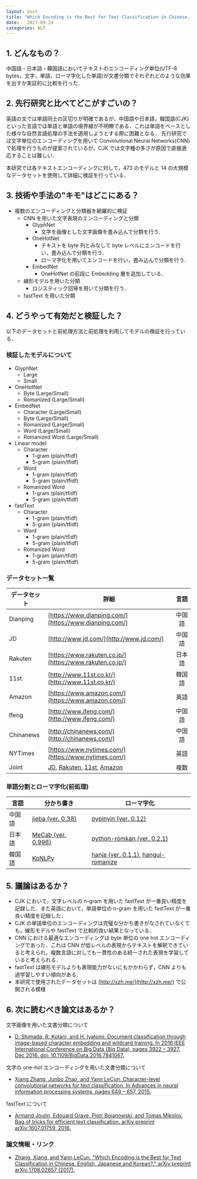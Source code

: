 ```yaml
---
layout: post
title: "Which Encoding is the Best for Text Classification in Chinese, English, Japanese and Korean?"
date:   2017-09-24
categories: NLP
---
```


## 1. どんなもの？

中国語・日本語・韓国語においてテキストのエンコーディング単位(UTF-8 bytes，文字，単語，ローマ字化した単語)が文書分類でそれぞれどのような効果を出すか実証的に比較を行った．

## 2. 先行研究と比べてどこがすごいの？

英語の文では単語同士の区切りが明確であるが，中国語や日本語，韓国語(CJK)といった言語では単語と単語の境界線が不明瞭である．これは単語をベースとした様々な自然言語処理の手法を適用しようとする際に困難となる．
先行研究では文字単位のエンコーディングを用いて Convolutional Neural Networks(CNN)で処理を行うものが提案されているが，CJK では文字種の多さが原因で直接適応することは難しい．

本研究では各テキストエンコーディングに対して，473 のモデルと 14 の大規模なデータセットを使用して詳細に検証を行っている．

## 3. 技術や手法の"キモ"はどこにある？

* 複数のエンコーディングと分類器を網羅的に検証
  * CNN を用いた文字表現のエンコーディングと分類
	* GlyphNet
	  * 文字を画像とした文字画像を畳み込んで分類を行う．
	* OneHotNet
	  * テキストを byte 列とみなして byte レベルにエンコードを行い，畳み込んで分類を行う．
	  * ローマ字化を用いてエンコードを行い，畳み込んで分類を行う．
	* EmbedNet
	  * OneHotNet の前段に Embedding 層を追加している．
  * 線形モデルを用いた分類
	* ロジスティック回帰を用いて分類を行う．
  * fastText を用いた分類

## 4. どうやって有効だと検証した？

以下のデータセットと前処理方法と前処理を利用してモデルの検証を行っている．

### 検証したモデルについて
  * GlyphNet
	* Large
	* Small
  * OneHotNet
	* Byte (Large/Small)
    * Romanized (Large/Small)
  * EmbedNet
	* Character (Large/Small)
    * Byte (Large/Small)
	* Romanized (Large/Small)
	* Word (Large/Small)
	* Romanized Word (Large/Small)
  * Linear model 
	* Character
	  * 1-gram (plain/tfidf)
	  * 5-gram (plain/tfidf)
    * Word
	  * 1-gram (plain/tfidf)
	  * 5-gram (plain/tfidf)
	* Romanized Word
	  * 1-gram (plain/tfidf)
	  * 5-gram (plain/tfidf)
  * fastText
	* Character
	  * 1-gram (plain/tfidf)
	  * 5-gram (plain/tfidf)
    * Word
	  * 1-gram (plain/tfidf)
	  * 5-gram (plain/tfidf)
	* Romanized Word
	  * 1-gram (plain/tfidf)
	  * 5-gram (plain/tfidf)
  
### データセット一覧
  
| データセット | 詳細                                                     | 言語   | 
|--------------|----------------------------------------------------------|:------:|
| Dianping     | [https://www.dianping.com/](https://www.dianping.com/)   | 中国語 |
| JD           | [http://www.jd.com/](http://www.jd.com/)                 | 中国語 |
| Rakuten      | [https://www.rakuten.co.jp/](https://www.rakuten.co.jp/) | 日本語 |
| 11st         | [http://www.11st.co.kr/](http://www.11st.co.kr/)         | 韓国語 |
| Amazon       | [https://www.amazon.com/](https://www.amazon.com/)       | 英語   |
| Ifeng        | [http://www.ifeng.com/](http://www.ifeng.com/)           | 中国語 |
| Chinanews    | [http://chinanews.com/](http://chinanews.com/)           | 中国語 |
| NYTimes      | [https://www.nytimes.com/](https://www.nytimes.com/)     | 英語   |
| Joint        | [JD](http://www.jd.com/), [Rakuten](https://www.rakuten.co.jp/), [11st](http://www.11st.co.kr/), [Amazon](https://www.amazon.com/)  | 複数   |

### 単語分割とローマ字化(前処理)

| 言語   | 分かち書き                                            | ローマ字化                                                           |
|--------|-------------------------------------------------------|----------------------------------------------------------------------|
| 中国語 | [jieba (ver. 0.38)](https://github.com/fxsjy/jieba)   | [pypinyin (ver. 0.12)](https://github.com/mozillazg/python-pinyin)   |
| 日本語 | [MeCab (ver. 0.996)](http://taku910.github.io/mecab/) | [python-romkan (ver. 0.2.1)](https://www.soimort.org/python-romkan/) |
| 韓国語 | [KoNLPy](http://konlpy.org/en/v0.4.4/)                | [hanja (ver. 0.1.1)](https://github.com/suminb/hanja), [hangul-romanize](https://github.com/youknowone/hangul-romanize) |

## 5. 議論はあるか？

* CJK において，文字レベルの n-gram を用いた fastText が一番良い精度を記録した．また英語において，単語単位の n-gram を用いた fastText が一番良い精度を記録した．
* CJK の単語単位のエンコーディングは完璧な分かち書きがなされていなくても，線形モデルや fastText で比較的良い結果となっている．
* CNN における最適なエンコーディングは byte 単位の one hot エンコーディングであった．これは CNN が低レベルの表現からテキストを解釈できていると考えられ，複数言語に対しても一貫性のある統一された表現を学習していると考えられる．
* fastText は線形モデルよりも表現能力がないにもかかわらず，CNN よりも過学習しやすい傾向がある．
* 本研究で使用されたデータセットは [http://xzh.me/](http://xzh.me/) で公開される模様

## 6. 次に読むべき論文はあるか？

文字画像を用いた文書分類について
* [D. Shimada, R. Kotani, and H. Iyatomi. Document classification through image-based character embedding and wildcard training. In 2016 IEEE International Conference on Big Data (Big Data), pages 3922 – 3927, Dec 2016. doi: 10.1109/BigData.2016.7841067.](http://ucrel.lancs.ac.uk/bignlp2016/Shimada.pdf)

文字の one-hot エンコーディングを用いた文書分類について
* [Xiang Zhang, Junbo Zhao, and Yann LeCun. Character-level convolutional networks for text classification. In Advances in neural information processing systems, pages 649 – 657, 2015.](http://papers.nips.cc/paper/5782-character-level-convolutional-networks-for-text-classification.pdf)

fastText について
* [Armand Joulin, Edouard Grave, Piotr Bojanowski, and Tomas Mikolov. Bag of tricks for efficient text classification. arXiv preprint arXiv:1607.01759, 2016.](https://arxiv.org/pdf/1607.01759)

### 論文情報・リンク

* [Zhang, Xiang, and Yann LeCun. "Which Encoding is the Best for Text Classification in Chinese, English, Japanese and Korean?." arXiv preprint arXiv:1708.02657 (2017).](https://arxiv.org/pdf/1708.02657)
